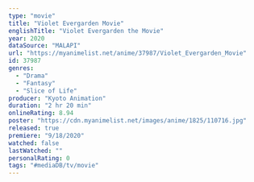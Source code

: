 ```yaml
---
type: "movie"
title: "Violet Evergarden Movie"
englishTitle: "Violet Evergarden the Movie"
year: 2020
dataSource: "MALAPI"
url: "https://myanimelist.net/anime/37987/Violet_Evergarden_Movie"
id: 37987
genres: 
  - "Drama"
  - "Fantasy"
  - "Slice of Life"
producer: "Kyoto Animation"
duration: "2 hr 20 min"
onlineRating: 8.94
poster: "https://cdn.myanimelist.net/images/anime/1825/110716.jpg"
released: true
premiere: "9/18/2020"
watched: false
lastWatched: ""
personalRating: 0
tags: "#mediaDB/tv/movie"
---
```

